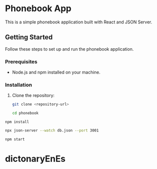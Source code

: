 

# Phonebook App

This is a simple phonebook application built with React and JSON Server.

## Getting Started

Follow these steps to set up and run the phonebook application.

### Prerequisites

- Node.js and npm installed on your machine.

### Installation

1. Clone the repository:

   ```bash
   git clone <repository-url>

   ```

    ```bash
   cd phonebook

```
npm install
```

 ```bash
npx json-server --watch db.json --port 3001
```
 ```bash
npm start
```
# dictonaryEnEs
